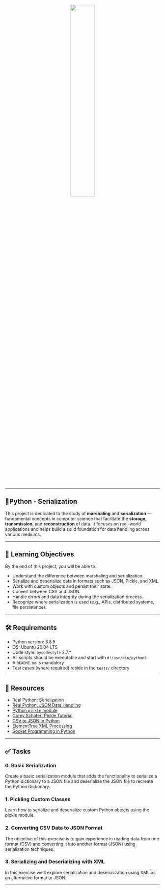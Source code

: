 <p align="center">
   <img src="https://github.com/user-attachments/assets/7d564981-cb81-43e7-819a-25ffcfc5bd72" width=40% height=40%/>
</p>

---
## 🐍Python - Serialization

This project is dedicated to the study of **marshaling** and **serialization** — fundamental concepts in computer science that facilitate the **storage**, **transmission**, and **reconstruction** of data. It focuses on real-world applications and helps build a solid foundation for data handling across various mediums.


---

## 🎯 Learning Objectives

By the end of this project, you will be able to:

* Understand the difference between marshaling and serialization.
* Serialize and deserialize data in formats such as JSON, Pickle, and XML.
* Work with custom objects and persist their state.
* Convert between CSV and JSON.
* Handle errors and data integrity during the serialization process.
* Recognize where serialization is used (e.g., APIs, distributed systems, file persistence).

---

## 🛠 Requirements

* Python version: 3.8.5
* OS: Ubuntu 20.04 LTS
* Code style: `pycodestyle` 2.7.\*
* All scripts should be executable and start with `#!/usr/bin/python3`
* A `README.md` is mandatory
* Test cases (where required) reside in the `tests/` directory

---

## 🔗 Resources

* [Real Python: Serialization](https://realpython.com/python-serialization-pickle-json/)
* [Real Python: JSON Data Handling](https://realpython.com/python-json/)
* [Python `pickle` module](https://docs.python.org/3/library/pickle.html)
* [Corey Schafer: Pickle Tutorial](https://www.youtube.com/watch?v=2Tw39kZIbhs)
* [CSV to JSON in Python](https://realpython.com/python-csv/)
* [ElementTree XML Processing](https://docs.python.org/3/library/xml.etree.elementtree.html)
* [Socket Programming in Python](https://realpython.com/python-sockets/)

---

## ✅ Tasks

### 0. Basic Serialization

Create a basic serialization module that adds the functionality to serialize a Python dictionary to a JSON file and deserialize the JSON file to recreate the Python Dictionary.

### 1. Pickling Custom Classes

Learn how to serialize and deserialize custom Python objects using the pickle module.

### 2.  Converting CSV Data to JSON Format

The objective of this exercise is to gain experience in reading data from one format (CSV) and converting it into another format (JSON) using serialization techniques.

### 3. Serializing and Deserializing with XML

In this exercise we’ll explore serialization and deserialization using XML as an alternative format to JSON.

---